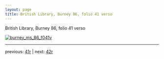 ```yaml
---
layout: page
title: British Library, Burney 86, folio 41 verso
---
```


British Library, Burney 86, folio 41 verso

[![burney_ms_86_f041v](http://www.homermultitext.org/iipsrv?IIIF=/project/homer/pyramidal/deepzoom/bl/burney86imgs/v1/burney_ms_86_f041v.tif/full/800,/0/default.jpg)](http://www.homermultitext.org/ict2/?urn=urn:cite2:bl:burney86imgs.v1:burney_ms_86_f041v) 

---

previous:  [41r](../41r/) | next: [42r](../42r/)